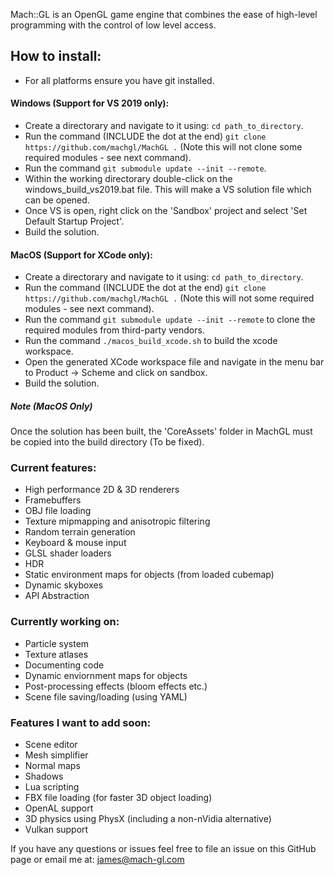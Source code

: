 Mach::GL is an OpenGL game engine that combines the ease of high-level programming with the control of low level access. 

## How to install: 

- For all platforms ensure you have git installed.

#### Windows (Support for VS 2019 only):

- Create a directorary and navigate to it using: `cd path_to_directory`.
- Run the command (INCLUDE the dot at the end) `git clone https://github.com/machgl/MachGL .` (Note this will not clone some required modules - see next command).
- Run the command `git submodule update --init --remote`.
- Within the working directorary double-click on the windows_build_vs2019.bat file. This will make a VS solution file which can be opened.
- Once VS is open, right click on the 'Sandbox' project and select 'Set Default Startup Project'.
- Build the solution.

#### MacOS (Support for XCode only):

- Create a directorary and navigate to it using: `cd path_to_directory`.
- Run the command (INCLUDE the dot at the end) `git clone https://github.com/machgl/MachGL .` (Note this will not some required modules - see next command).
- Run the command `git submodule update --init --remote` to clone the required modules from third-party vendors.
- Run the command `./macos_build_xcode.sh` to build the xcode workspace.
- Open the generated XCode workspace file and navigate in the menu bar to Product -> Scheme and click on sandbox. 
- Build the solution.

##### Note (MacOS Only) 
Once the solution has been built, the 'CoreAssets' folder in MachGL must be copied into the build directory (To be fixed).

### Current features:
  - High performance 2D & 3D renderers
  - Framebuffers
  - OBJ file loading 
  - Texture mipmapping and anisotropic filtering
  - Random terrain generation
  - Keyboard & mouse input
  - GLSL shader loaders
  - HDR
  - Static environment maps for objects (from loaded cubemap)
  - Dynamic skyboxes 
  - API Abstraction
  
 ### Currently working on: 
  - Particle system
  - Texture atlases 
  - Documenting code
  - Dynamic enviornment maps for objects
  - Post-processing effects (bloom effects etc.)
  - Scene file saving/loading (using YAML)
  
 ### Features I want to add soon:
  - Scene editor
  - Mesh simplifier 
  - Normal maps
  - Shadows
  - Lua scripting
  - FBX file loading (for faster 3D object loading)
  - OpenAL support 
  - 3D physics using PhysX (including a non-nVidia alternative) 
  - Vulkan support
 
If you have any questions or issues feel free to file an issue on this GitHub page or email me at: james@mach-gl.com 
